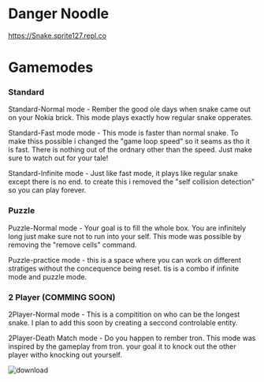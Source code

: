 # Danger Noodle

https://Snake.sprite127.repl.co

# Gamemodes

### Standard

Standard-Normal mode - Rember the good ole days when snake came out on your Nokia brick. This mode plays exactly how regular snake opperates. 

Standard-Fast mode mode - This mode is faster than normal snake. To make thiss possible i changed the "game loop speed" so it seams as tho it is fast. There is nothing out of the ordnary other than the speed. Just make sure to watch out for your tale!  

Standard-Infinite mode - Just like fast mode, it plays like regular snake except there is no end. to create this i removed the "self collision detection" so you can play forever. 

### Puzzle

Puzzle-Normal mode - Your goal is to fill the whole box. You are infinitely long just make sure not to run into your self. This mode was possible by removing the "remove cells" command. 

Puzzle-practice mode - this is a space where you can work on different stratiges without the concequence being reset. tis is a combo if infinite mode and puzzle mode. 

### 2 Player (COMMING SOON)

2Player-Normal mode - This is a compitition on who can be the longest snake. I plan to add this soon by creating a seccond controlable entity. 

2Player-Death Match mode - Do you happen to rember tron. This mode was inspired by the gameplay from tron. your goal it to knock out the other player witho knocking out yourself. 

![download](https://user-images.githubusercontent.com/60762464/199598985-9f4c99ca-cafe-4186-9191-7ee3774c7590.jpg)

